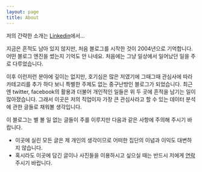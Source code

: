 ```yaml
---
layout: page
title: About
---
```



저의 간략한 소개는 [Linkedin](http://www.linkedin.com/in/woosungyang)에서…

지금은 흔적도 남아 있지 않지만, 처음 블로그를 시작한 것이 2004년으로 기억합니다. 어떤 블로그 엔진을 썼는지 기억도 안 나네요. 처음에는 그냥 일상에서 일어났던 일을 주로 다루었습니다.

이후 이런저런 분야에 깊이는 없지만, 호기심은 많은 저였기에 그때그때 관심사에 따라 카테고리를 추가 하다 보니 특별한 주제도 없는 중구난방인 블로그가 되었습니다. 최근엔 twitter, facebook의 활용과 더불어 개인적인 일들은 위 두 곳에 흔적을 남기는 일이 많아졌습니다. 그래서 이곳은 저의 직업이자 가장 큰 관심사라고 할 수 있는 데이터 분석에 관한 글들로 채워볼 생각입니다.

이 블로그는 별 볼 일 없는 글들이 주를 이루지만 다음과 같은 사항에 주의해 주시기 바랍니다.

* 이곳에 실린 모든 글은 제 개인의 생각이므로 어떠한 집단의 이념과 이익도 대변하지 않습니다.
* 혹시라도 이곳에 담긴 글이나 사진들을 이용하시고 싶으실 때는 반드시 저에게 [연락](mailto:webmaster@wsyang.com)주시기 바랍니다.
